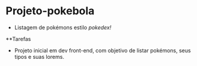 # **Projeto-pokebola**

- Listagem de pokémons estilo *pokedex!*

**Tarefas

- Projeto inicial em dev front-end, com objetivo de listar pokémons, seus tipos e suas lorems.
